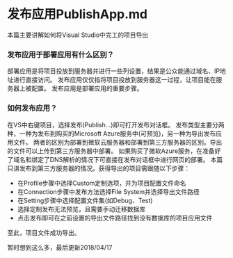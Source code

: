 # 发布应用PublishApp.md
本篇主要讲解如何将Visual Studio中完工的项目导出

### 发布应用于部署应用有什么区别？
部署应用是将项目投放到服务器并进行一些列设置，结果是公众能通过域名、IP地址进行直接访问。
发布应用仅仅指将项目投放到服务器这一过程，让项目能在服务器上被配置。
发布应用是部署应用的重要步骤。

### 如何发布应用？
在VS中右键项目，选择发布(Publish...)即可打开发布对话框。
发布类型主要分两种，一种为发布到购买的Microsoft Azure服务中(可预览)，另一种为导出发布应用文件。
两者的区别为部署到微软云服务器和部署到第三方服务器的区别。导出的文件可以上传到第三方服务器中部署。
如果购买了微软Azure服务，在准备好了域名和绑定了DNS解析的情况下可直接在发布对话框中进行网页的部署。
本篇只讲发布到第三方服务器的情况。获得导出的项目需跟随以下步骤：

* 在Profile步骤中选择Custom定制选项，并为项目配置文件命名
* 在Connection步骤中发布方法选择File System并选择导出文件路径
* 在Setting步骤中选择配置文件集(如Debug、Test)
* 选择定制发布无法预览，且需要手动迁移数据库
* 点击发布即可在之前设置的导出文件路径找到没有数据库的项目应用文件

至此，项目文件成功导出。

暂时想到这么多，最后更新2018/04/17
